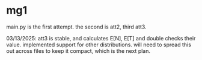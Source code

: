 # mg1
main.py is the first attempt. the second is att2, third att3.

03/13/2025:
att3 is stable, and calculates E[N], E[T] and double checks their value. implemented support for other distributions. will need to spread this out across files to keep it compact, which is the next plan.
